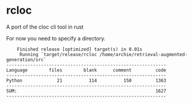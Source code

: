 # rcloc
A port of the cloc cli tool in rust 

For now you need to specify a directory. 

```cargo run --release -- /home/archie/retrieval-augmented-generation/src
    Finished release [optimized] target(s) in 0.01s
     Running `target/release/rcloc /home/archie/retrieval-augmented-generation/src`
------------------------------------------------------------
Language        files        blank      comment         code
------------------------------------------------------------
Python             21          114          150         1363
------------------------------------------------------------
SUM:                                                    1627
------------------------------------------------------------
```
